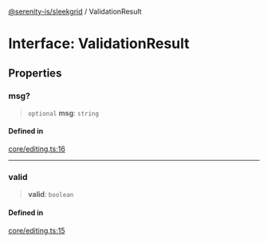 [@serenity-is/sleekgrid](../README.md) / ValidationResult

# Interface: ValidationResult

## Properties

### msg?

> `optional` **msg**: `string`

#### Defined in

[core/editing.ts:16](https://github.com/serenity-is/sleekgrid/blob/master/src/core/editing.ts#L16)

***

### valid

> **valid**: `boolean`

#### Defined in

[core/editing.ts:15](https://github.com/serenity-is/sleekgrid/blob/master/src/core/editing.ts#L15)
